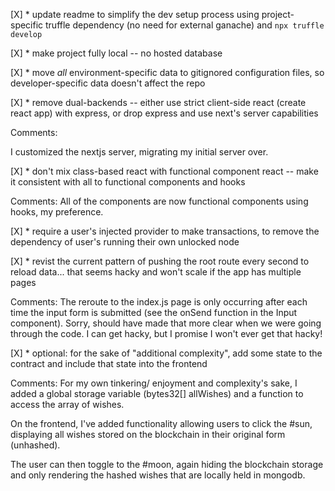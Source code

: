 [X] * update readme to simplify the dev setup process using project-specific truffle dependency (no need for external ganache) and `npx truffle develop`

[X] * make project fully local -- no hosted database

[X] * move _all_ environment-specific data to gitignored configuration files, so developer-specific data doesn't affect the repo

[X] * remove dual-backends -- either use strict client-side react (create react app) with express, or drop express and use next's server capabilities

Comments:

I customized the nextjs server, migrating my initial server over.

[X] * don't mix class-based react with functional component react -- make it consistent with all to functional components and hooks

Comments: All of the components are now functional components using hooks, my preference.

[X] * require a user's injected provider to make transactions, to remove the dependency of user's running their own unlocked node

[X] * revist the current pattern of pushing the root route every second to reload data... that seems hacky and won't scale if the app has multiple pages

Comments: The reroute to the index.js page is only occurring after each time the input form is submitted (see the onSend function in the Input component). Sorry, should have made that more clear when we were going through the code. I can get hacky, but I promise I won't ever get that hacky!

[X] * optional: for the sake of "additional complexity", add some state to the contract and include that state into the frontend

Comments: For my own tinkering/ enjoyment and complexity's sake, I added a global storage variable (bytes32[] allWishes) and a function to access the array of wishes. 

On the frontend, I've added functionality allowing users to click the #sun, displaying all wishes stored on the blockchain in their original form (unhashed). 

The user can then toggle to the #moon, again hiding the blockchain storage and only rendering the hashed wishes that are locally held in mongodb.

